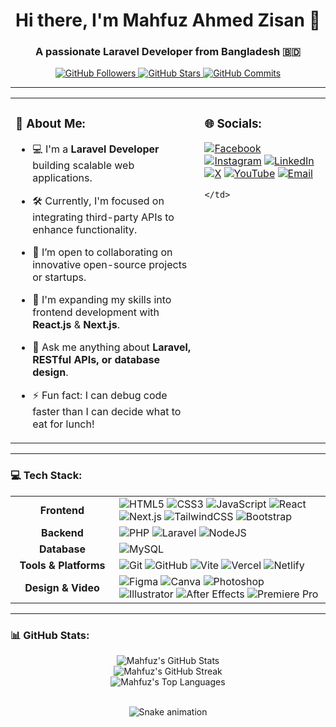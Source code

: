 <div align="center">
  <h1>Hi there, I'm Mahfuz Ahmed Zisan 👋</h1>
  <h3>A passionate Laravel Developer from Bangladesh 🇧🇩</h3>
</div>

<p align="center">
  <a href="https://github.com/mahfuzahmedzisan?tab=followers">
    <img src="https://img.shields.io/github/followers/mahfuzahmedzisan?label=Followers&style=social" alt="GitHub Followers">
  </a>
  <a href="https://github.com/mahfuzahmedzisan?tab=stars">
    <img src="https://img.shields.io/github/stars/mahfuzahmedzisan?style=social" alt="GitHub Stars">
  </a>
  <a href="https://github.com/mahfuzahmedzisan">
    <img src="https://img.shields.io/github/commit-activity/y/mahfuzahmedzisan?style=social" alt="GitHub Commits">
  </a>
</p>

---

<table>
  <tr>
    <td valign="top" width="60%">

### 💫 About Me:

- 💻 I'm a **Laravel Developer** building scalable web applications.
- 🛠️ Currently, I'm focused on integrating third-party APIs to enhance functionality.
- 🤝 I’m open to collaborating on innovative open-source projects or startups.
- 🌱 I'm expanding my skills into frontend development with **React.js** & **Next.js**.
- 💬 Ask me anything about **Laravel, RESTful APIs, or database design**.
- ⚡ Fun fact: I can debug code faster than I can decide what to eat for lunch!

    </td>
    <td valign="top" width="40%">

### 🌐 Socials:

<p align="left">
  <a href="https://facebook.com/mahfuz.ahmed.zisan" target="_blank"><img src="https://img.shields.io/badge/Facebook-%231877F2.svg?&style=for-the-badge&logo=Facebook&logoColor=white" alt="Facebook"/></a>
  <a href="https://instagram.com/mahfuz.ahmed.zisan" target="_blank"><img src="https://img.shields.io/badge/Instagram-%23E4405F.svg?&style=for-the-badge&logo=Instagram&logoColor=white" alt="Instagram"/></a>
  <a href="https://linkedin.com/in/mahfuz-ahmed-zisan" target="_blank"><img src="https://img.shields.io/badge/LinkedIn-%230077B5.svg?&style=for-the-badge&logo=linkedin&logoColor=white" alt="LinkedIn"/></a>
  <a href="https://x.com/@Mahfuz_Zisan" target="_blank"><img src="https://img.shields.io/badge/X-black.svg?&style=for-the-badge&logo=X&logoColor=white" alt="X"/></a>
  <a href="https://www.youtube.com/channel/UC4u3soo8P07-mYrGrvO7jcw" target="_blank"><img src="https://img.shields.io/badge/YouTube-%23FF0000.svg?&style=for-the-badge&logo=YouTube&logoColor=white" alt="YouTube"/></a>
  <a href="mailto:mahfuz.ahmed.zisan@gmail.com" target="_blank"><img src="https://img.shields.io/badge/Email-D14836?&style=for-the-badge&logo=gmail&logoColor=white" alt="Email"/></a>
</p>

    </td>
  </tr>
</table>

---

### 💻 Tech Stack:

<table width="100%">
  <tr>
    <td align="center" width="150px"><strong>Frontend</strong></td>
    <td>
      <img src="https://img.shields.io/badge/html5-%23E34F26.svg?style=for-the-badge&logo=html5&logoColor=white" alt="HTML5"/>
      <img src="https://img.shields.io/badge/css3-%231572B6.svg?style=for-the-badge&logo=css3&logoColor=white" alt="CSS3"/>
      <img src="https://img.shields.io/badge/javascript-%23323330.svg?style=for-the-badge&logo=javascript&logoColor=%23F7DF1E" alt="JavaScript"/>
      <img src="https://img.shields.io/badge/react-%2320232a.svg?style=for-the-badge&logo=react&logoColor=%2361DAFB" alt="React"/>
      <img src="https://img.shields.io/badge/next.js-%23000000.svg?style=for-the-badge&logo=next.js&logoColor=white" alt="Next.js"/>
      <img src="https://img.shields.io/badge/tailwindcss-%2338B2AC.svg?style=for-the-badge&logo=tailwind-css&logoColor=white" alt="TailwindCSS"/>
      <img src="https://img.shields.io/badge/bootstrap-%238511FA.svg?style=for-the-badge&logo=bootstrap&logoColor=white" alt="Bootstrap"/>
    </td>
  </tr>
  <tr>
    <td align="center"><strong>Backend</strong></td>
    <td>
      <img src="https://img.shields.io/badge/php-%23777BB4.svg?style=for-the-badge&logo=php&logoColor=white" alt="PHP"/>
      <img src="https://img.shields.io/badge/laravel-%23FF2D20.svg?style=for-the-badge&logo=laravel&logoColor=white" alt="Laravel"/>
      <img src="https://img.shields.io/badge/node.js-6DA55F?style=for-the-badge&logo=node.js&logoColor=white" alt="NodeJS"/>
    </td>
  </tr>
  <tr>
    <td align="center"><strong>Database</strong></td>
    <td>
      <img src="https://img.shields.io/badge/mysql-4479A1.svg?style=for-the-badge&logo=mysql&logoColor=white" alt="MySQL"/>
    </td>
  </tr>
  <tr>
    <td align="center"><strong>Tools & Platforms</strong></td>
    <td>
      <img src="https://img.shields.io/badge/git-%23F05033.svg?style=for-the-badge&logo=git&logoColor=white" alt="Git"/>
      <img src="https://img.shields.io/badge/github-%23121011.svg?style=for-the-badge&logo=github&logoColor=white" alt="GitHub"/>
      <img src="https://img.shields.io/badge/vite-%23646CFF.svg?style=for-the-badge&logo=vite&logoColor=white" alt="Vite"/>
      <img src="https://img.shields.io/badge/vercel-%23000000.svg?style=for-the-badge&logo=vercel&logoColor=white" alt="Vercel"/>
      <img src="https://img.shields.io/badge/netlify-%23000000.svg?style=for-the-badge&logo=netlify&logoColor=#00C7B7" alt="Netlify"/>
    </td>
  </tr>
  <tr>
    <td align="center"><strong>Design & Video</strong></td>
    <td>
      <img src="https://img.shields.io/badge/figma-%23F24E1E.svg?style=for-the-badge&logo=figma&logoColor=white" alt="Figma"/>
      <img src="https://img.shields.io/badge/Canva-%2300C4CC.svg?style=for-the-badge&logo=Canva&logoColor=white" alt="Canva"/>
      <img src="https://img.shields.io/badge/adobe%20photoshop-%2331A8FF.svg?style=for-the-badge&logo=adobe%20photoshop&logoColor=white" alt="Photoshop"/>
      <img src="https://img.shields.io/badge/adobe%20illustrator-%23FF9A00.svg?style=for-the-badge&logo=adobe%20illustrator&logoColor=white" alt="Illustrator"/>
      <img src="https://img.shields.io/badge/Adobe%20After%20Effects-9999FF.svg?style=for-the-badge&logo=Adobe%20After%20Effects&logoColor=white" alt="After Effects"/>
      <img src="https://img.shields.io/badge/Adobe%20Premiere%20Pro-9999FF.svg?style=for-the-badge&logo=Adobe%20Premiere%20Pro&logoColor=white" alt="Premiere Pro"/>
    </td>
  </tr>
</table>

---

### 📊 GitHub Stats:

<p align="center">
  <img src="https://github-readme-stats.vercel.app/api?username=mahfuzahmedzisan&theme=dark&hide_border=false&include_all_commits=true&count_private=true" alt="Mahfuz's GitHub Stats"/>
  <br/>
  <img src="https://nirzak-streak-stats.vercel.app/?user=mahfuzahmedzisan&theme=dark&hide_border=false" alt="Mahfuz's GitHub Streak"/>
  <br/>
  <img src="https://github-readme-stats.vercel.app/api/top-langs/?username=mahfuzahmedzisan&theme=dark&hide_border=false&include_all_commits=true&count_private=true&layout=compact" alt="Mahfuz's Top Languages"/>
</p>

<br clear="both">

<div align="center">
  <img src="https://raw.githubusercontent.com/maurodesouza/maurodesouza/output/snake.svg" alt="Snake animation" />
</div>
